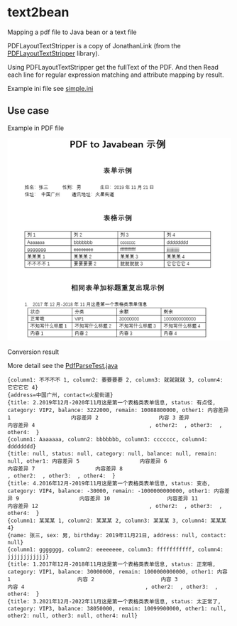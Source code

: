 # text2bean
Mapping a pdf file to Java bean or a text file

PDFLayoutTextStripper is a copy of JonathanLink (from the [PDFLayoutTextStripper](https://github.com/JonathanLink/PDFLayoutTextStripper) library).

Using PDFLayoutTextStripper get the fullText of the PDF. And then Read each line for regular expression matching and attribute mapping by result.

Example ini file see [simple.ini](src/test/resources/simple.ini)

## Use case

Example in PDF file

![example](sample1.png)

Conversion result

More detail see the [PdfParseTest.java](src/test/java/example/PdfParseTest.java) 
```
{column1: 不不不不 1, column2: 要要要要 2, column3: 就就就就 3, column4: 它它它它 4}
{address=中国广州, contact=火星街道}
{title: 2.2019年12月-2020年11月这是第一个表格类表单信息, status: 有点怪, category: VIP2, balance: 3222000, remain: 10088800000, other1: 内容差异 1                   内容差异 2                   内容 3 差异                  内容差异 4                                    , other2:  , other3:  , other4:  }
{column1: Aaaaaaa, column2: bbbbbbb, column3: ccccccc, column4: dddddddd}
{title: null, status: null, category: null, balance: null, remain: null, other1: 内容差异 5                   内容差异 6                   内容差异 7                   内容差异 8                                    , other2:  , other3:  , other4:  }
{title: 4.2016年12月-2019年11月这是第一个表格类表单信息, status: 变态, category: VIP4, balance: -30000, remain: -1000000000000, other1: 内容差异 9                   内容差异 10                  内容差异 11                  内容差异 12                                   , other2:  , other3:  , other4:  }
{column1: 某某某 1, column2: 某某某 2, column3: 某某某 3, column4: 某某某 4}
{name: 张三, sex: 男, birthday: 2019年11月21日, address: null, contact: null}
{column1: ggggggg, column2: eeeeeeee, column3: fffffffffff, column4: jjjjjjjjjjjj}
{title: 1.2017年12月-2018年11月这是第一个表格类表单信息, status: 正常哦, category: VIP1, balance: 30000000, remain: 1000000000000, other1: 内容 1                     内容 2                     内容 3                     内容 4                                      , other2:  , other3:  , other4:  }
{title: 3.2021年12月-2022年11月这是第一个表格类表单信息, status: 太正常了, category: VIP3, balance: 38050000, remain: 10099900000, other1: null, other2: null, other3: null, other4: null}
``` 